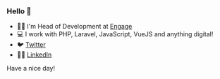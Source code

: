 ### Hello 👋

- 👨‍💻 I'm Head of Development at [Engage](https://engageinteractive.co.uk)
- 💻 I work with PHP, Laravel, JavaScript, VueJS and anything digital!
- 🐦 [Twitter](https://twitter.com/lebowskichris)
- 👨‍💼 [LinkedIn](https://www.linkedin.com/in/chris-willerton)

Have a nice day!
